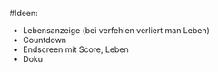 #Ideen:
* Lebensanzeige (bei verfehlen verliert man Leben)
* Countdown
* Endscreen mit Score, Leben
* Doku